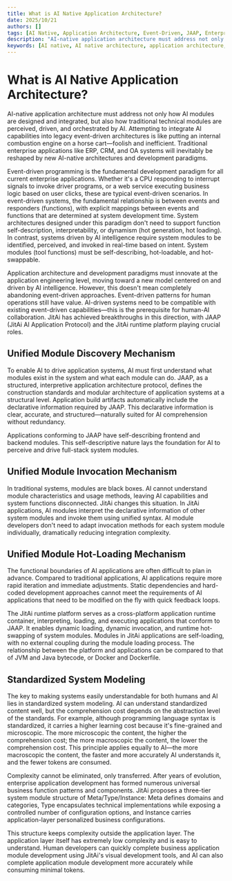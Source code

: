 ```yaml
---
title: What is AI Native Application Architecture?
date: 2025/10/21
authors: []
tags: [AI Native, Application Architecture, Event-Driven, JAAP, Enterprise Applications]
description: "AI-native application architecture must address not only how AI modules are designed and integrated, but also how traditional technical modules are perceived, driven, and orchestrated by AI. Attempting to integrate AI capabilities into legacy event-driven architectures is like putting an internal combustion engine on a horse cart—foolish and inefficient. Traditional enterprise applications like ERP, CRM, and OA systems will inevitably be reshaped by new AI-native architectures and development paradigms."
keywords: [AI native, AI native architecture, application architecture, event-driven, JAAP, enterprise applications, Meta, Type, Instance, modular architecture, AI-driven systems, self-describing modules, hot loading, ERP, CRM, OA]
---
```

# What is AI Native Application Architecture?

AI-native application architecture must address not only how AI modules are designed and integrated, but also how traditional technical modules are perceived, driven, and orchestrated by AI. Attempting to integrate AI capabilities into legacy event-driven architectures is like putting an internal combustion engine on a horse cart—foolish and inefficient. Traditional enterprise applications like ERP, CRM, and OA systems will inevitably be reshaped by new AI-native architectures and development paradigms.
<!--truncate-->

Event-driven programming is the fundamental development paradigm for all current enterprise applications. Whether it's a CPU responding to interrupt signals to invoke driver programs, or a web service executing business logic based on user clicks, these are typical event-driven scenarios. In event-driven systems, the fundamental relationship is between events and responders (functions), with explicit mappings between events and functions that are determined at system development time. System architectures designed under this paradigm don't need to support function self-description, interpretability, or dynamism (hot generation, hot loading). In contrast, systems driven by AI intelligence require system modules to be identified, perceived, and invoked in real-time based on intent. System modules (tool functions) must be self-describing, hot-loadable, and hot-swappable.

Application architecture and development paradigms must innovate at the application engineering level, moving toward a new model centered on and driven by AI intelligence. However, this doesn't mean completely abandoning event-driven approaches. Event-driven patterns for human operations still have value. AI-driven systems need to be compatible with existing event-driven capabilities—this is the prerequisite for human-AI collaboration. JitAi has achieved breakthroughs in this direction, with JAAP (JitAi AI Application Protocol) and the JitAi runtime platform playing crucial roles.

## Unified Module Discovery Mechanism

To enable AI to drive application systems, AI must first understand what modules exist in the system and what each module can do. JAAP, as a structured, interpretive application architecture protocol, defines the construction standards and modular architecture of application systems at a structural level. Application build artifacts automatically include the declarative information required by JAAP. This declarative information is clear, accurate, and structured—naturally suited for AI comprehension without redundancy.

Applications conforming to JAAP have self-describing frontend and backend modules. This self-descriptive nature lays the foundation for AI to perceive and drive full-stack system modules.

## Unified Module Invocation Mechanism

In traditional systems, modules are black boxes. AI cannot understand module characteristics and usage methods, leaving AI capabilities and system functions disconnected. JitAi changes this situation. In JitAi applications, AI modules interpret the declarative information of other system modules and invoke them using unified syntax. AI module developers don't need to adapt invocation methods for each system module individually, dramatically reducing integration complexity.

## Unified Module Hot-Loading Mechanism

The functional boundaries of AI applications are often difficult to plan in advance. Compared to traditional applications, AI applications require more rapid iteration and immediate adjustments. Static dependencies and hard-coded development approaches cannot meet the requirements of AI applications that need to be modified on the fly with quick feedback loops.

The JitAi runtime platform serves as a cross-platform application runtime container, interpreting, loading, and executing applications that conform to JAAP. It enables dynamic loading, dynamic invocation, and runtime hot-swapping of system modules. Modules in JitAi applications are self-loading, with no external coupling during the module loading process. The relationship between the platform and applications can be compared to that of JVM and Java bytecode, or Docker and Dockerfile.

## Standardized System Modeling

The key to making systems easily understandable for both humans and AI lies in standardized system modeling. AI can understand standardized content well, but the comprehension cost depends on the abstraction level of the standards. For example, although programming language syntax is standardized, it carries a higher learning cost because it's fine-grained and microscopic. The more microscopic the content, the higher the comprehension cost; the more macroscopic the content, the lower the comprehension cost. This principle applies equally to AI—the more macroscopic the content, the faster and more accurately AI understands it, and the fewer tokens are consumed.

Complexity cannot be eliminated, only transferred. After years of evolution, enterprise application development has formed numerous universal business function patterns and components. JitAi proposes a three-tier system module structure of Meta/Type/Instance: Meta defines domains and categories, Type encapsulates technical implementations while exposing a controlled number of configuration options, and Instance carries application-layer personalized business configurations.

This structure keeps complexity outside the application layer. The application layer itself has extremely low complexity and is easy to understand. Human developers can quickly complete business application module development using JitAi's visual development tools, and AI can also complete application module development more accurately while consuming minimal tokens.
